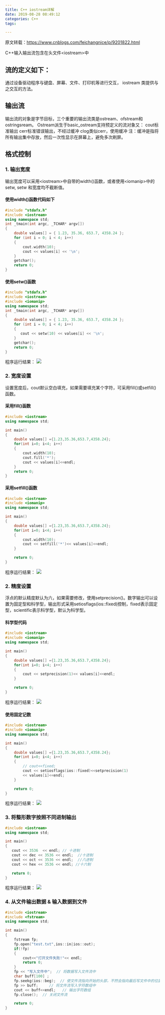 ```yaml
---
title: C++ iostream详解
date: 2019-08-28 08:49:12
categories: C++
tags:

---
```

原文转载：https://www.cnblogs.com/feichangnice/p/9201822.html

C++输入输出流包含在头文件&lt;iostream&gt;中

## 流的定义如下：
通过设备驱动程序与键盘、屏幕、文件、打印机等进行交互， iostream 类提供与之交互的方法。
## 输出流
输出流的对象是字节目标，三个重要的输出流类是ostream、ofstream和ostringsream。
Ostream派生于basic_ostream支持预定义的流对象又：
cout标准输出
cerr标准错误输出，不经过缓冲
clog类似cerr，使用缓冲
注：缓冲是指将所有输出集中存放，然后一次性显示在屏幕上，避免多次刷屏。
## 格式控制
### 1. 输出宽度
输出宽度可以采用&lt;iostream&gt;中自带的width()函数，或者使用&lt;iomanip&gt;中的setw, setw 和宽度均不截断值。

#### 使用width()函数代码如下
```c++
#include "stdafx.h"
#include <iostream>   
using namespace std;
int _tmain(int argc, _TCHAR* argv[])
{
    double values[] = { 1.23, 35.36, 653.7, 4358.24 };
    for (int i = 0; i < 4; i++)
    {
        cout.width(10);
        cout << values[i] << '\n';
    }
    getchar();
    return 0;
}
```
#### 使用setw()函数
```c++
#include "stdafx.h"
#include <iostream>  
#include <iomanip> 
using namespace std;
int _tmain(int argc, _TCHAR* argv[])
{
    double values[] = { 1.23, 35.36, 653.7, 4358.24 };
    for (int i = 0; i < 4; i++)
    {
       cout << setw(10) << values[i] << '\n';
    }
    getchar();
    return 0;
}
```
程序运行结果：
![](C-iostream详解/art1.png)

### 2. 宽度设置
设置宽度后，cout默认空白填充，如果需要填充某个字符，可采用fill()或setfill()函数。
#### 采用fill()函数
```c++
#include <iostream>
using namespace std;

int main()
{
    double values[] ={1.23,35.36,653.7,4358.24};
    for(int i=0; i<4; i++)
    {
        cout.width(10);
        cout.fill('*');
        cout << values[i]<<endl;
    }
    return 0;
}
```
#### 采用setfill()函数
```c++
#include <iostream>
#include <iomanip>
using namespace std;

int main()
{
    double values[] ={1.23,35.36,653.7,4358.24};
    for(int i=0; i<4; i++)
    {
        cout.width(10);
        cout << setfill('*')<< values[i]<<endl;
    }

    return 0;
}
```
程序运行结果：
![](C-iostream详解/art2.png)

### 2. 精度设置
浮点的默认精度默认为六，如果需要修改，使用setprecision()。数字输出可以设置为固定型和科学型，输出形式采用setiosflags(ios::fixed)控制，fixed表示固定型，scientific表示科学型，默认为科学型。
#### 科学型代码
```c++
#include <iostream>
#include <iomanip>
using namespace std;

int main()
{
    double values[] ={1.23,35.36,653.7,4358.24};
    for(int i=0; i<4; i++)
    {
        cout << setprecision(1)<< values[i]<<endl;
    }

    return 0;
}
```
程序运行结果：
![](C-iostream详解/art3.png)

#### 使用固定记数
```c++
#include <iostream>
#include <iomanip>
using namespace std;

int main()
{
    double values[] ={1.23,35.36,653.7,4358.24};
    for(int i=0; i<4; i++)
    {
        // cout<<fixed;
        cout << setiosflags(ios::fixed)<<setprecision(1)
        << values[i]<<endl;
    }

    return 0;
}
```
程序运行结果：
![](C-iostream详解/art4.png)
### 3. 将整形数字按照不同进制输出
```c++
#include <iostream>
using namespace std;

int main()
{
   cout << 3536  << endl; // 十进制
   cout << dec << 3536 << endl;  //十进制
   cout << oct << 3536 << endl;  //八进制
   cout << hex << 3536 << endl; //十六制

   return 0;
}
```
程序运行结果：
![](C-iostream详解/art5.png)

### 4. 从文件输出数据 & 输入数据到文件
```c++
#include <iostream>
#include <fstream>
using namespace std;

int main()
{
    fstream fp;
    fp.open("test.txt",ios::in|ios::out);
    if(!fp)
    {
        cout<<"打开文件失败!"<< endl;
        return 0;
    }
    fp << "写入文件中";  // 将数据写入文件流中
    char buff[100] ;
    fp.seekg(ios::beg);  // 使文件流指向开始的头部，不然会指向最后写文件中的位置
    fp >> buff;     // 将文件流写入字符数组中
    cout << buff<<endl;   // 输出字符数组
    fp.close();  // 关闭文件流

    return 0;
}
```
